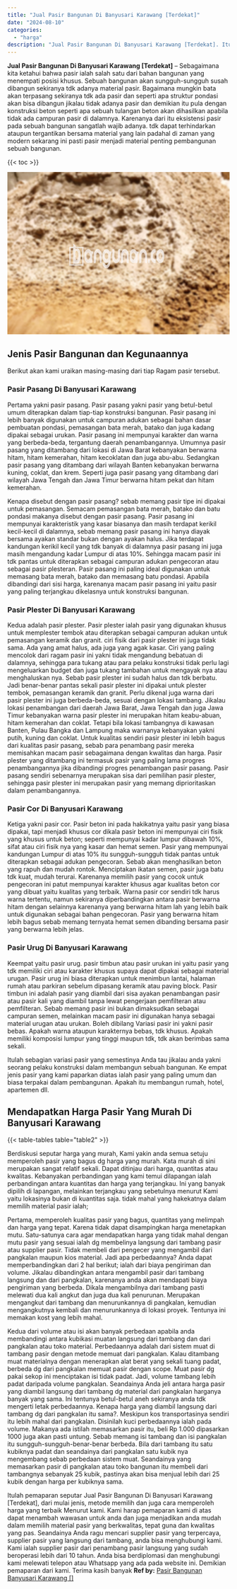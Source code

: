 ```yaml
---
title: "Jual Pasir Bangunan Di Banyusari Karawang [Terdekat]"
date: "2024-08-10"
categories: 
  - "harga"
description: "Jual Pasir Bangunan Di Banyusari Karawang [Terdekat]. Itulah pemaparan seputar Jual Pasir Bangunan Di Banyusari Karawang [Terdekat], dari mulai jenis, meto..."
---
```


**Jual Pasir Bangunan Di Banyusari Karawang \[Terdekat\]** – Sebagaimana kita ketahui bahwa pasir ialah salah satu dari bahan bangunan yang menempati posisi khusus. Sebuah bangunan akan sungguh-sungguh susah dibangun sekiranya tdk adanya material pasir. Bagaimana mungkin bata akan terpasang sekiranya tdk ada pasir dan seperti apa struktur pondasi akan bisa dibangun jikalau tidak adanya pasir dan demikian itu pula dengan konstruksi beton seperti apa sebuah tulangan beton akan dihasilkan apabila tidak ada campuran pasir di dalamnya. Karenanya dari itu eksistensi pasir pada sebuah bangunan sangatlah wajib adanya. tdk dapat terhindarkan ataupun tergantikan bersama material yang lain padahal di zaman yang modern sekarang ini pasti pasir menjadi material penting pembangunan sebuah bangunan.

{{< toc >}}

![Jual Pasir Bangunan Di Banyusari Karawang [Terdekat]](/images/jual-pasir-bangunan-41.png)

## Jenis Pasir Bangunan dan Kegunaannya

Berikut akan kami uraikan masing-masing dari tiap Ragam pasir tersebut.

### Pasir Pasang Di Banyusari Karawang

Pertama yakni pasir pasang. Pasir pasang yakni pasir yang betul-betul umum diterapkan dalam tiap-tiap konstruksi bangunan. Pasir pasang ini lebih banyak digunakan untuk campuran adukan sebagai bahan dasar pembuatan pondasi, pemasangan bata merah, batako dan juga kadang dipakai sebagai urukan. Pasir pasang ini mempunyai karakter dan warna yang berbeda-beda, tergantung daerah penambangannya. Umumnya pasir pasang yang ditambang dari lokasi di Jawa Barat kebanyakan berwarna hitam, hitam kemerahan, hitam kecoklatan dan juga abu-abu. Sedangkan pasir pasang yang ditambang dari wilayah Banten kebanyakan berwarna kuning, coklat, dan krem. Seperti juga pasir pasang yang ditambang dari wilayah Jawa Tengah dan Jawa Timur berwarna hitam pekat dan hitam kemerahan.

Kenapa disebut dengan pasir pasang? sebab memang pasir tipe ini dipakai untuk pemasangan. Semacam pemasangan bata merah, batako dan batu pondasi makanya disebut dengan pasir pasang. Pasir pasang ini mempunyai karakteristik yang kasar biasanya dan masih terdapat kerikil kecil-kecil di dalamnya, sebab memang pasir pasang ini hanya diayak bersama ayakan standar bukan dengan ayakan halus. Jika terdapat kandungan kerikil kecil yang tdk banyak di dalamnya pasir pasang ini juga masih mengandung kadar Lumpur di atas 10%. Sehingga macam pasir ini tdk pantas untuk diterapkan sebagai campuran adukan pengecoran atau sebagai pasir plesteran. Pasir pasang ini paling ideal digunakan untuk memasang bata merah, batako dan memasang batu pondasi. Apabila dibandingi dari sisi harga, karenanya macam pasir pasang ini yaitu pasir yang paling terjangkau dikelasnya untuk konstruksi bangunan.

### Pasir Plester Di Banyusari Karawang

Kedua adalah pasir plester. Pasir plester ialah pasir yang digunakan khusus untuk memplester tembok atau diterapkan sebagai campuran adukan untuk pemasangan keramik dan granit. ciri fisik dari pasir plester ini juga tidak sama. Ada yang amat halus, ada juga yang agak kasar. Ciri yang paling mencolok dari ragam pasir ini yakni tidak mengandung bebatuan di dalamnya, sehingga para tukang atau para pelaku konstruksi tidak perlu lagi mengeluarkan budget dan juga tukang tambahan untuk mengayak nya atau menghaluskan nya. Sebab pasir plester ini sudah halus dan tdk berbatu. Jadi benar-benar pantas sekali pasir plester ini dipakai untuk plester tembok, pemasangan keramik dan granit. Perlu dikenal juga warna dari pasir plester ini juga berbeda-beda, sesuai dengan lokasi tambang. Jikalau lokasi penambangan dari daerah Jawa Barat, Jawa Tengah dan juga Jawa Timur kebanyakan warna pasir plester ini merupakan hitam keabu-abuan, hitam kemerahan dan coklat. Tetapi bila lokasi tambangnya di kawasan Banten, Pulau Bangka dan Lampung maka warnanya kebanyakan yakni putih, kuning dan coklat. Untuk kualitas sendiri pasir plester ini lebih bagus dari kualitas pasir pasang, sebab para penambang pasir mereka memisahkan macam pasir sebagaimana dengan kwalitas dan harga. Pasir plester yang ditambang ini termasuk pasir yang paling lama progres penambangannya jika dibandingi progres penambangan pasir pasang. Pasir pasang sendiri sebenarnya merupakan sisa dari pemilihan pasir plester, sehingga pasir plester ini merupakan pasir yang memang diprioritaskan dalam penambangannya.

### Pasir Cor Di Banyusari Karawang

Ketiga yakni pasir cor. Pasir beton ini pada hakikatnya yaitu pasir yang biasa dipakai, tapi menjadi khusus cor dikala pasir beton ini mempunyai ciri fisik yang khusus untuk beton; seperti mempunyai kadar lumpur dibawah 10%, sifat atau ciri fisik nya yang kasar dan hemat semen. Pasir yang mempunyai kandungan Lumpur di atas 10% itu sungguh-sungguh tidak pantas untuk diterapkan sebagai adukan pengecoran. Sebab akan menghasilkan beton yang rapuh dan mudah rontok. Menciptakan ikatan semen, pasir juga batu tdk kuat, mudah terurai. Karenanya memilih pasir yang cocok untuk pengecoran ini patut mempunyai karakter khusus agar kualitas beton cor yang dibuat yaitu kualitas yang terbaik. Warna pasir cor sendiri tdk harus warna tertentu, namun sekiranya diperbandingkan antara pasir berwarna hitam dengan selainnya karenanya yang berwarna hitam lah yang lebih baik untuk digunakan sebagai bahan pengecoran. Pasir yang berwarna hitam lebih bagus sebab memang ternyata hemat semen dibanding bersama pasir yang berwarna lebih jelas.

### Pasir Urug Di Banyusari Karawang

Keempat yaitu pasir urug. pasir timbun atau pasir urukan ini yaitu pasir yang tdk memiliki ciri atau karakter khusus supaya dapat dipakai sebagai material urugan. Pasir urug ini biasa diterapkan untuk menimbun lantai, halaman rumah atau parkiran sebelum dipasang keramik atau paving block. Pasir timbun ini adalah pasir yang diambil dari sisa ayakan penambangan pasir atau pasir kali yang diambil tanpa lewat pengerjaan pemfilteran atau pemfilteran. Sebab memang pasir ini bukan dimaksudkan sebagai campuran semen, melainkan macam pasir ini digunakan hanya sebagai material urugan atau urukan. Boleh dibilang Variasi pasir ini yakni pasir bebas. Apakah warna ataupun karakternya bebas, tdk khusus. Apakah memiliki komposisi lumpur yang tinggi maupun tdk, tdk akan berimbas sama sekali.

Itulah sebagian variasi pasir yang semestinya Anda tau jikalau anda yakni seorang pelaku konstruksi dalam membangun sebuah bangunan. Ke empat jenis pasir yang kami paparkan diatas ialah pasir yang paling umum dan biasa terpakai dalam pembangunan. Apakah itu membangun rumah, hotel, apartemen dll.

## Mendapatkan Harga Pasir Yang Murah Di Banyusari Karawang

{{< table-tables table="table2" >}}

Berdiskusi seputar harga yang murah, Kami yakin anda semua setuju memperoleh pasir yang bagus dg harga yang murah. Kata murah di sini merupakan sangat relatif sekali. Dapat ditinjau dari harga, quantitas atau kwalitas. Kebanyakan perbandingan yang kami temui dilapangan ialah perbandingan antara kuantitas dan harga yang terjangkau. Ini yang banyak dipilih di lapangan, melainkan terjangkau yang sebetulnya menurut Kami yaitu lokasinya bukan di kuantitas saja. tidak mahal yang hakekatnya dalam memilih material pasir ialah;

Pertama, memperoleh kualitas pasir yang bagus, quantitas yang melimpah dan harga yang tepat. Karena tidak dapat disampingkan harga menetapkan mutu. Satu-satunya cara agar mendapatkan harga yang tidak mahal dengan mutu pasir yang sesuai ialah dg membelinya langsung dari tambang pasir atau supplier pasir. Tidak membeli dari pengecer yang mengambil dari pangkalan maupun kios material. Jadi apa perbedaannya? Anda dapat memperbandingkan dari 2 hal berikut; ialah dari biaya pengiriman dan volume. Jikalau dibandingkan antara mengambil pasir dari tambang langsung dan dari pangkalan, karenanya anda akan mendapati biaya pengiriman yang berbeda. Dikala mengambilnya dari tambang pasti melewati dua kali angkut dan juga dua kali penurunan. Merupakan mengangkut dari tambang dan menurunkannya di pangkalan, kemudian mengangkutnya kembali dan menurunkannya di lokasi proyek. Tentunya ini memakan kost yang lebih mahal.

Kedua dari volume atau isi akan banyak perbedaan apabila anda membandingi antara kubikasi muatan langsung dari tambang dan dari pangkalan atau toko material. Perbedaannya adalah dari sistem muat di tambang pasir dengan metode memuat dari pangkalan. Kalau ditambang muat materialnya dengan menerapkan alat berat yang sekali tuang padat, berbeda dg dari pangkalan memuat pasir dengan scope. Muat pasir dg pakai sekop ini menciptakan isi tidak padat. Jadi, volume tambang lebih padat daripada volume pangkalan. Seandainya Anda jeli antara harga pasir yang diambil langsung dari tambang dg material dari pangkalan harganya banyak yang sama. Ini tentunya betul-betul aneh sekiranya anda tdk mengerti letak perbedaannya. Kenapa harga yang diambil langsung dari tambang dg dari pangkalan itu sama?. Meskipun kos transportasinya sendiri itu lebih mahal dari pangkalan. Disinilah kuci perbedaannya ialah pada volume. Makanya ada istilah memasarkan pasir itu, beli Rp 1.000 dipasarkan 1000 juga akan pasti untung. Sebab memang isi tambang dan isi pangkalan itu sungguh-sungguh-benar-benar berbeda. Bila dari tambang itu satu kubiknya padat dan seandainya dari pangkalan satu kubik nya mengembang sebab perbedaan sistem muat. Seandainya yang memasarkan pasir di pangkalan atau toko bangunan itu membeli dari tambangnya sebanyak 25 kubik, pastinya akan bisa menjual lebih dari 25 kubik dengan harga per kubiknya sama.

Itulah pemaparan seputar Jual Pasir Bangunan Di Banyusari Karawang \[Terdekat\], dari mulai jenis, metode memilih dan juga cara memperoleh harga yang terbaik Menurut kami. Kami harap pemaparan kami di atas dapat menambah wawasan untuk anda dan juga menjadikan anda mudah dalam memilih material pasir yang berkwalitas, tepat guna dan kwalitas yang pas. Seandainya Anda ragu mencari supplier pasir yang terpercaya, supplier pasir yang langsung dari tambang, anda bisa menghubungi kami. Kami ialah supplier pasir dari penambang pasir langsung yang sudah beroperasi lebih dari 10 tahun. Anda bisa berdiplomasi dan menghubungi kami melewati telepon atau Whatsapp yang ada pada website ini. Demikian pemaparan dari kami. Terima kasih banyak
**Ref by:** [Pasir Bangunan Banyusari Karawang []](https://id.wikipedia.org/wiki/Pasir)
